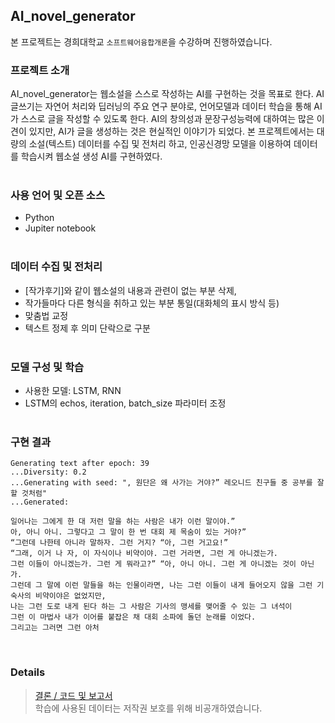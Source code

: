 ## AI_novel_generator

본 프로젝트는 경희대학교 `소프트웨어융합개론`을 수강하며 진행하였습니다.

### 프로젝트 소개

AI_novel_generator는 웹소설을 스스로 작성하는 AI를 구현하는 것을 목표로 한다. AI 글쓰기는 자연어 처리와 딥러닝의 주요 연구 분야로, 언어모델과 데이터 학습을 통해 AI가 스스로 글을 작성할 수 있도록 한다.
AI의 창의성과 문장구성능력에 대하여는 많은 이견이 있지만, AI가 글을 생성하는 것은 현실적인 이야기가 되었다. 
본 프로젝트에서는 대량의 소설(텍스트) 데이터를 수집 및 전처리 하고, 인공신경망 모델을 이용하여 데이터를 학습시켜 웹소설 생성 AI를 구현하였다.<br><br>

### 사용 언어 및 오픈 소스
- Python
- Jupiter notebook<br><br>

### 데이터 수집 및 전처리
- [작가후기]와 같이 웹소설의 내용과 관련이 없는 부분 삭제,
- 작가들마다 다른 형식을 취하고 있는 부분 통일(대화체의 표시 방식 등)
- 맞춤법 교정
- 텍스트 정제 후 의미 단락으로 구분<br><br>

### 모델 구성 및 학습
- 사용한 모델: LSTM, RNN
- LSTM의 echos, iteration, batch_size 파라미터 조정<br><br>

### 구현 결과

```
Generating text after epoch: 39
...Diversity: 0.2
...Generating with seed: ", 원단은 왜 사가는 거야?” 레오니드 친구들 중 공부를 잘할 것처럼"
...Generated: 

일어나는 그에게 한 대 저런 말을 하는 사람은 내가 이런 말이야.” 
아, 아니 아니. 그렇다고 그 말이 한 번 대회 제 목숨이 있는 거야?” 
“그런데 나한테 아니라 말하자. 그런 거지? “아, 그런 거고요!” 
“그래, 이거 나 자, 이 자식이나 비약이야. 그런 거라면, 그런 게 아니겠는가. 
그런 이들이 아니겠는가. 그런 게 뭐라고?” “아, 아니 아니. 그런 게 아니겠는 것이 아닌가. 
그런데 그 말에 이런 말들을 하는 인물이라면, 나는 그런 이들이 내게 들어오지 않을 그런 기숙사의 비약이야은 없었지만, 
나는 그런 도로 내게 된다 하는 그 사람은 기사의 맹세를 맺어줄 수 있는 그 녀석이 
그런 이 마법사 내가 이어를 붙잡은 채 대회 소파에 돌던 눈래를 이었다. 
그리고는 그러면 그런 아처
```
<br>

### Details
> [결론 / 코드 및 보고서](https://github.com/GyeongahNa/AI_novel_generator/blob/main/codes.ipynb)<br>
> 학습에 사용된 데이터는 저작권 보호를 위해 비공개하였습니다.
